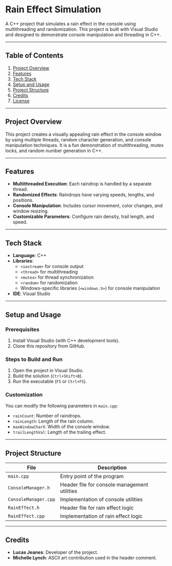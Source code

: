 # Rain Effect Simulation

A C++ project that simulates a rain effect in the console using multithreading and randomization. This project is built with Visual Studio and designed to demonstrate console manipulation and threading in C++.

---

## Table of Contents
1. [Project Overview](#project-overview)
2. [Features](#features)
3. [Tech Stack](#tech-stack)
4. [Setup and Usage](#setup-and-usage)
5. [Project Structure](#project-structure)
6. [Credits](#credits)
7. [License](#license)

---

## Project Overview
This project creates a visually appealing rain effect in the console window by using multiple threads, random character generation, and console manipulation techniques. It is a fun demonstration of multithreading, mutex locks, and random number generation in C++.

---

## Features
- **Multithreaded Execution**: Each raindrop is handled by a separate thread.
- **Randomized Effects**: Raindrops have varying speeds, lengths, and positions.
- **Console Manipulation**: Includes cursor movement, color changes, and window resizing.
- **Customizable Parameters**: Configure rain density, trail length, and speed.

---

## Tech Stack
- **Language**: C++
- **Libraries**:
  - `<iostream>` for console output
  - `<thread>` for multithreading
  - `<mutex>` for thread synchronization
  - `<random>` for randomization
  - Windows-specific libraries (`<windows.h>`) for console manipulation
- **IDE**: Visual Studio

---

## Setup and Usage

### Prerequisites
1. Install Visual Studio (with C++ development tools).
2. Clone this repository from GitHub.

### Steps to Build and Run
1. Open the project in Visual Studio.
2. Build the solution (`Ctrl+Shift+B`).
3. Run the executable (`F5` or `Ctrl+F5`).

### Customization
You can modify the following parameters in `main.cpp`:
- `rainCount`: Number of raindrops.
- `rainLength`: Length of the rain column.
- `maxWindowCharX`: Width of the console window.
- `trailLengthVal`: Length of the trailing effect.

---

## Project Structure

| File               | Description                                   |
|--------------------|-----------------------------------------------|
| `main.cpp`         | Entry point of the program                   |
| `ConsoleManager.h` | Header file for console management utilities  |
| `ConsoleManager.cpp` | Implementation of console utilities         |
| `RainEffect.h`     | Header file for rain effect logic             |
| `RainEffect.cpp`   | Implementation of rain effect logic           |

---

## Credits
- **Lucas Jeanes**: Developer of the project.
- **Michelle Lynch**: ASCII art contribution used in the header comment.
